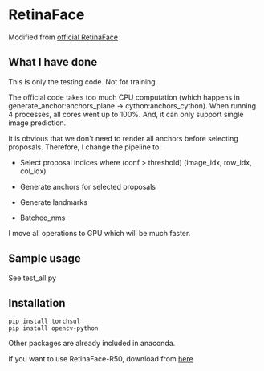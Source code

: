 # RetinaFace 

Modified from [official RetinaFace](https://github.com/deepinsight/insightface/tree/master/RetinaFace) 

## What I have done 

This is only the testing code. Not for training.

The official code takes too much CPU computation (which happens in generate_anchor:anchors_plane -> cython:anchors_cython). When running 4 processes, all cores went up to 100%. And, it can only support single image prediction. 

It is obvious that we don't need to render all anchors before selecting proposals. Therefore, I change the pipeline to:

- Select proposal indices where (conf > threshold) (image_idx, row_idx, col_idx)

- Generate anchors for selected proposals

- Generate landmarks 

- Batched_nms 

I move all operations to GPU which will be much faster. 

## Sample usage

See test_all.py

## Installation 

```
pip install torchsul 
pip install opencv-python
``` 

Other packages are already included in anaconda.

If you want to use RetinaFace-R50, download from [here](https://www.dropbox.com/s/sg84yfbobk0ql40/retina_r50.zip?dl=0)
